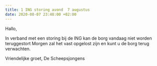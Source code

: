 ```yaml
---
title: 1 ING storing avond  7 augustus
date: 2020-08-07 23:48:00 +02:00
---
```


Hallo,

In verband met een storing bij de ING kan de borg vandaag niet worden teruggestort
Morgen zal het vast opgelost zijn en kunt u de borg terug verwachten.

Vriendelijke groet,
De Scheepsjongens